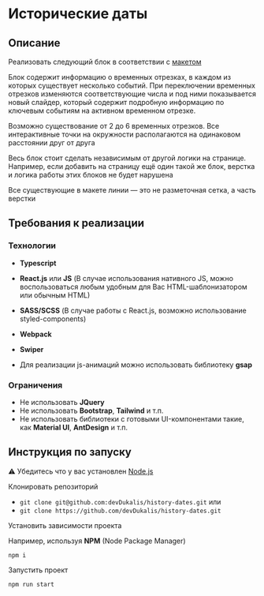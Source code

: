 # Исторические даты

## Описание

Реализовать следующий блок в соответствии с [макетом](https://www.figma.com/file/YXCbNT4Jf9INk62BKTZw1z/%D0%A2%D0%B5%D1%81%D1%82%D0%BE%D0%B2%D0%BE%D0%B5-%D0%B7%D0%B0%D0%B4%D0%B0%D0%BD%D0%B8%D0%B5?node-id=0%3A1)

Блок содержит информацию о временных отрезках, в каждом из которых существует несколько событий.
При переключении временных отрезков изменяются соответствующие числа и под ними показывается новый слайдер, который содержит подробную информацию по ключевым событиям на активном временном отрезке.

Возможно существование от 2 до 6 временных отрезков. Все интерактивные точки на окружности располагаются на одинаковом расстоянии друг от друга

Весь блок стоит сделать независимым от другой логики на странице.
Например, если добавить на страницу ещё один такой же блок, верстка и логика работы этих блоков не будет нарушена

Все существующие в макете линии — это не разметочная сетка, а часть верстки

## Требования к реализации

### Технологии

- **Typescript**

- **React.js** или **JS** (В случае использования нативного JS, можно воспользоваться любым удобным для Вас HTML-шаблонизатором или обычным HTML)
- **SASS/SCSS** (В случае работы с React.js, возможно использование styled-components)
- **Webpack**
- **Swiper**
- Для реализации js-анимаций можно использовать библиотеку **gsap**

### Ограничения

- Не использовать **JQuery**
- Не использовать **Bootstrap**, **Tailwind** и т.п.
- Не использовать библиотеки с готовыми UI-компонентами такие, как **Material UI**, **AntDesign** и т.п.

## Инструкция по запуску

⚠️ Убедитесь что у вас установлен [Node.js](https://nodejs.org/en)

Клонировать репозиторий

- `git clone git@github.com:devDukalis/history-dates.git` или
- `git clone https://github.com/devDukalis/history-dates.git`

Установить зависимости проекта

Например, используя **NPM** (Node Package Manager)

`npm i`

Запустить проект

`npm run start`
